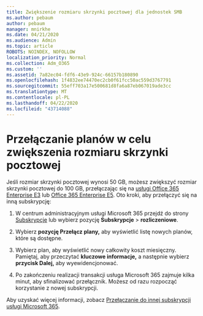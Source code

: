 ```yaml
---
title: Zwiększenie rozmiaru skrzynki pocztowej dla jednostek SMB
ms.author: pebaum
author: pebaum
manager: mnirkhe
ms.date: 04/21/2020
ms.audience: Admin
ms.topic: article
ROBOTS: NOINDEX, NOFOLLOW
localization_priority: Normal
ms.collection: Adm_O365
ms.custom: ''
ms.assetid: 7a82ec04-fdf6-43e9-924c-66157b180890
ms.openlocfilehash: 1f4832ee74470ec2cb0f61fcc50ac559d3767791
ms.sourcegitcommit: 55eff703a17e500681d8fa6a87eb067019ade3cc
ms.translationtype: MT
ms.contentlocale: pl-PL
ms.lasthandoff: 04/22/2020
ms.locfileid: "43714088"
---
```

# <a name="switch-plans-to-increase-mailbox-size"></a>Przełączanie planów w celu zwiększenia rozmiaru skrzynki pocztowej

Jeśli rozmiar skrzynki pocztowej wynosi 50 GB, możesz zwiększyć rozmiar skrzynki pocztowej do 100 GB, przełączając się na [usługi Office 365 Enterprise E3](https://products.office.com/business/office-365-enterprise-e3-business-software) lub [Office 365 Enterprise E5](https://products.office.com/business/office-365-enterprise-e5-business-software). Oto kroki, aby przełączyć się na inną subskrypcję:
  
1. W centrum administracyjnym usługi Microsoft 365 przejdź do strony [Subskrypcje](https://go.microsoft.com/fwlink/p/?linkid=842054) lub wybierz pozycję **Subskrypcje** \> **rozliczeniowe**.
    
2. Wybierz **pozycję Przełącz plany,** aby wyświetlić listę nowych planów, które są dostępne. 
    
3. Wybierz plan, aby wyświetlić nowy całkowity koszt miesięczny. Pamiętaj, aby przeczytać **kluczowe informacje,** a następnie wybierz **przycisk Dalej,** aby wyewidencjonować. 
    
4. Po zakończeniu realizacji transakcji usługa Microsoft 365 zajmuje kilka minut, aby sfinalizować przełącznik. Możesz od razu rozpocząć korzystanie z nowej subskrypcji.
    
Aby uzyskać więcej informacji, zobacz [Przełączanie do innej subskrypcji usługi Microsoft 365](https://docs.microsoft.com/office365/admin/subscriptions-and-billing/switch-to-a-different-plan).
  

